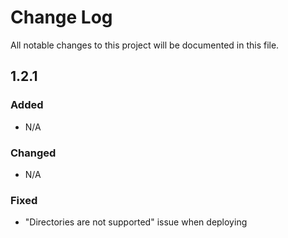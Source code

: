 # Change Log
All notable changes to this project will be documented in this file.
## 1.2.1
### Added

* N/A
### Changed

* N/A
### Fixed

* "Directories are not supported" issue when deploying
